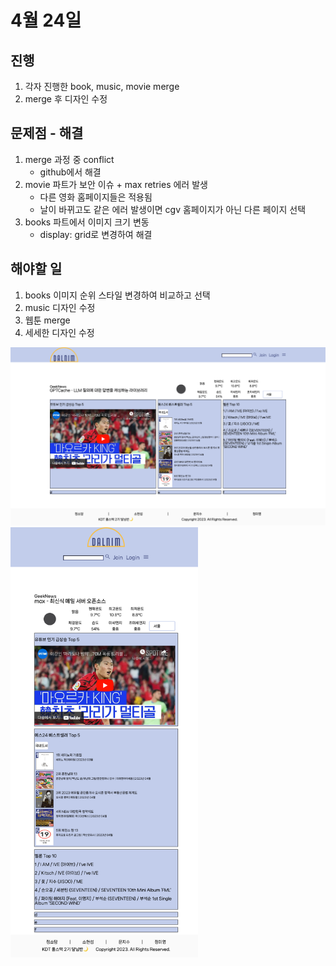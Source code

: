 # 4월 24일

## 진행
1. 각자 진행한 book, music, movie merge
2. merge 후 디자인 수정

## 문제점 - 해결
1. merge 과정 중 conflict
    - github에서 해결
2. movie 파트가 보안 이슈 + max retries 에러 발생
    - 다른 영화 홈페이지들은 적용됨
    - 날이 바뀌고도 같은 에러 발생이면 cgv 홈페이지가 아닌 다른 페이지 선택
3. books 파트에서 이미지 크기 변동
    - display: grid로 변경하여 해결

## 해야할 일    
1. books 이미지 순위 스타일 변경하여 비교하고 선택
2. music 디자인 수정
3. 웹툰 merge
4. 세세한 디자인 수정

<img src="../img/230424_1.png" width=600px>
<img src="../img/230424_2.png" width=300px>